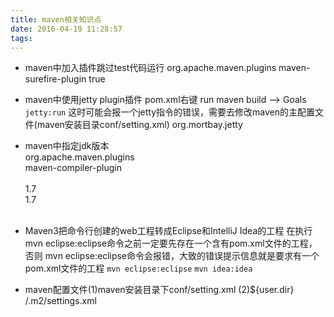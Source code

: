```yaml
---
title: maven相关知识点
date: 2016-04-19 11:28:57
tags:
---
```

+ maven中加入插件跳过test代码运行
		<build>
		    <plugins>
		      <plugin>
		        <groupId>org.apache.maven.plugins</groupId>
		        <artifactId>maven-surefire-plugin</artifactId>
		        <configuration>
		          <skip>true</skip>
		        </configuration>
		      </plugin>
		    </plugins>
		  </build>

+ maven中使用jetty plugin插件
pom.xml右键 run maven build --> Goals `jetty:run`
这时可能会报一个jetty指令的错误，需要去修改maven的主配置文件(maven安装目录conf/setting.xml)
		<pluginGroups>
			<pluginGroup>org.mortbay.jetty</pluginGroup>
			<!-- 这个是tomcat的配置
			<pluginGroup>org.apache.tomcat.maven</pluginGroup>
			-->
		    <!-- pluginGroup
		     | Specifies a further group identifier to use for plugin lookup.
		    <pluginGroup>com.your.plugins</pluginGroup>
		    -->
		 </pluginGroups>

+ maven中指定jdk版本 
		<plugin>  
	        <groupId>org.apache.maven.plugins</groupId>  
	        <artifactId>maven-compiler-plugin</artifactId>  
	        <configuration>  
	          <source>1.7</source>  
	          <target>1.7</target>  
	        </configuration>  
      	</plugin>
+ Maven3把命令行创建的web工程转成Eclipse和IntelliJ Idea的工程 
	在执行mvn eclipse:eclipse命令之前一定要先存在一个含有pom.xml文件的工程，否则
mvn eclipse:eclipse命令会报错，大致的错误提示信息就是要求有一个pom.xml文件的工程
`mvn eclipse:eclipse`  `mvn idea:idea`

+ maven配置文件(1)maven安装目录下conf/setting.xml
  (2)${user.dir} /.m2/settings.xml